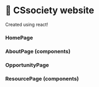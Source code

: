 # 👋 CSsociety website

Created using react!

### HomePage
### AboutPage (components)
### OpportunityPage
### ResourcePage (components)
